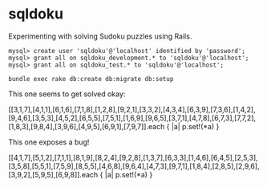 # sqldoku

Experimenting with solving Sudoku puzzles using Rails.

    mysql> create user 'sqldoku'@'localhost' identified by 'password';
    mysql> grant all on sqldoku_development.* to 'sqldoku'@'localhost';
    mysql> grant all on sqldoku_test.* to 'sqldoku'@'localhost';

    bundle exec rake db:create db:migrate db:setup

This one seems to get solved okay:

[[3,1,7],[4,1,1],[6,1,6],[7,1,8],[1,2,8],[9,2,1],[3,3,2],[4,3,4],[6,3,9],[7,3,6],[1,4,2],[9,4,6],[3,5,3],[4,5,2],[6,5,5],[7,5,1],[1,6,9],[9,6,5],[3,7,1],[4,7,8],[6,7,3],[7,7,2],[1,8,3],[9,8,4],[3,9,6],[4,9,5],[6,9,1],[7,9,7]].each { |a| p.set!(*a) }

This one exposes a bug!

[[4,1,7],[5,1,2],[7,1,1],[8,1,9],[8,2,4],[9,2,8],[1,3,7],[6,3,3],[1,4,6],[6,4,5],[2,5,3],[3,5,8],[5,5,1],[7,5,9],[8,5,5],[4,6,8],[9,6,4],[4,7,3],[9,7,1],[1,8,4],[2,8,5],[2,9,6],[3,9,2],[5,9,5],[6,9,8]].each { |a| p.set!(*a) }
